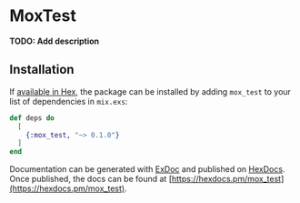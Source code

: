 # MoxTest

**TODO: Add description**

## Installation

If [available in Hex](https://hex.pm/docs/publish), the package can be installed
by adding `mox_test` to your list of dependencies in `mix.exs`:

```elixir
def deps do
  [
    {:mox_test, "~> 0.1.0"}
  ]
end
```

Documentation can be generated with [ExDoc](https://github.com/elixir-lang/ex_doc)
and published on [HexDocs](https://hexdocs.pm). Once published, the docs can
be found at [https://hexdocs.pm/mox_test](https://hexdocs.pm/mox_test).

